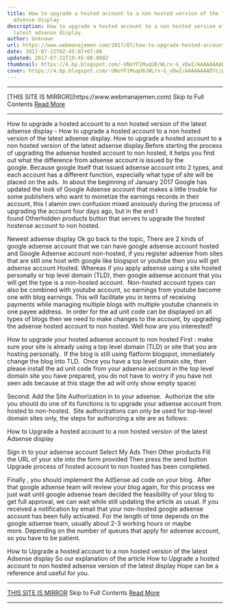 ```yaml
---
title: How to upgrade a hosted account to a non hosted version of the latest
  adsense display
description: How to upgrade a hosted account to a non hosted version of the
  latest adsense display.
author: Unknown
url: https://www.webmanajemen.com/2017/07/how-to-upgrade-hosted-account-to-non-hosted.html
date: 2017-07-22T02:45:07+07:00
updated: 2017-07-21T19:45:00.000Z
thumbnail: https://4.bp.blogspot.com/-UNoYF1MuqU8/WLrx-G_vDwI/AAAAAAAADYc/pkuJXiffujId6YxjHEopP62TimMsWcPaQCLcB/s1600/akun_triknews.png
cover: https://4.bp.blogspot.com/-UNoYF1MuqU8/WLrx-G_vDwI/AAAAAAAADYc/pkuJXiffujId6YxjHEopP62TimMsWcPaQCLcB/s1600/akun_triknews.png
---
```


<hr/> [THIS SITE IS MIRROR](https://www.webmanajemen.com) Skip to Full Contents <a href="https://www.webmanajemen.com/2017/07/how-to-upgrade-hosted-account-to-non-hosted.html" rel="follow" class="button" id="read-more">Read More</a> <hr/> How to upgrade a hosted account to a non hosted version of the latest adsense display - How to upgrade a hosted account to a non hosted version of the latest adsense display. How to upgrade a hosted account to a non hosted version of the latest adsense display.Before starting the process of upgrading the adsense hosted account to non hosted, it helps you find out what the difference from adsense account is issued by the google. Because google itself that issued adsense account into 2 types, and each account has a different function, especially what type of site will be placed on the ads. 
In about the beginning of January 2017 Google has updated the look of Google Adsense account that makes a little trouble for some publishers who want to monetize the earnings records in their account, this I alamin own confusion mixed anxiously during the process of upgrading the account four days ago, but in the end I found Otherhidden products button that serves to upgrade the hosted hostense account to non hosted. 


Newest adsense display
Ok go back to the topic, There are 2 kinds of google adsense account that we can have google adsense account hosted and Google Adsense account non-hosted, if you register adsense from sites that are still one host with google like blogspot or youtube then you will get adsense account Hosted. Whereas if you apply adsense using a site hosted personally or top level domain (TLD), then google adsense account that you will get the type is a non-hosted account. 
Non-hosted account types can also be combined with youtube account, so earnings from youtube become one with blog earnings. This will facilitate you in terms of receiving payments while managing multiple blogs with multiple youtube channels in one payee address. 
In order for the ad unit code can be displayed on all types of blogs then we need to make changes to the account, by upgrading the adsense hosted account to non hosted. Well how are you interested? 

How to upgrade your hosted adsense account to non hosted
First : make sure your site is already using a top level domain (TLD) or site that you are hosting personally. 
If the blog is still using flatform blogspot, immediately change the blog into TLD. 
Once you have a top level domain site, then please install the ad unit code from your adsense account in the top level domain site you have prepared, you do not have to worry if you have not seen ads because at this stage the ad will only show empty space) 

Second: Add the Site Authorization in to your adsense. 
Authorize the site you should do one of its functions is to upgrade your adsense account from hosted to non-hosted. 
Site authorizations can only be used for top-level domain sites only, the steps for authorizing a site are as follows: 


How to Upgrade a hosted account to a non hosted version of the latest Adsense display

Sign in to your adsense account
Select My Ads
Then Other products
Fill the URL of your site into the form provided
Then press the send button
Upgrade process of hosted account to non hosted has been completed.

Finally , you should implement the AdSense ad code on your blog. 
After that google adsense team will review your blog again, for this process we just wait until google adsense team decided the feasibility of your blog to get full approval, we can wait while still updating the article as usual. If you received a notification by email that your non-hosted google adsense account has been fully activated. For the length of time depends on the google adsense team, usually about 2-3 working hours or maybe more. Depending on the number of queues that apply for adsense account, so you have to be patient. 


How to Upgrade a hosted account to a non hosted version of the latest Adsense display
So our explanation of the article How to Upgrade a hosted account to non hosted adsense version of the latest display Hope can be a reference and useful for you. <hr/> [THIS SITE IS MIRROR](https://www.webmanajemen.com) Skip to Full Contents <a href="https://www.webmanajemen.com/2017/07/how-to-upgrade-hosted-account-to-non-hosted.html" rel="follow" class="button" id="read-more">Read More</a> <hr/>